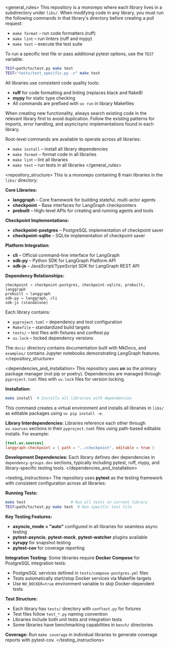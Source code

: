<general_rules>
This repository is a monorepo where each library lives in a subdirectory under `libs/`. When modifying code in any library, you must run the following commands in that library's directory before creating a pull request:

- `make format` – run code formatters (ruff)
- `make lint` – run linters (ruff and mypy)
- `make test` – execute the test suite

To run a specific test file or pass additional pytest options, use the `TEST` variable:
```bash
TEST=path/to/test.py make test
TEST="tests/test_specific.py -v" make test
```

All libraries use consistent code quality tools:
- **ruff** for code formatting and linting (replaces black and flake8)
- **mypy** for static type checking
- All commands are prefixed with `uv run` in library Makefiles

When creating new functionality, always search existing code in the relevant library first to avoid duplication. Follow the existing patterns for imports, error handling, and async/sync implementations found in each library.

Root-level commands are available to operate across all libraries:
- `make install` – install all library dependencies
- `make format` – format code in all libraries
- `make lint` – lint all libraries
- `make test` – run tests in all libraries
</general_rules>

<repository_structure>
This is a monorepo containing 8 main libraries in the `libs/` directory:

**Core Libraries:**
- **langgraph** – Core framework for building stateful, multi-actor agents
- **checkpoint** – Base interfaces for LangGraph checkpointers
- **prebuilt** – High-level APIs for creating and running agents and tools

**Checkpoint Implementations:**
- **checkpoint-postgres** – PostgreSQL implementation of checkpoint saver
- **checkpoint-sqlite** – SQLite implementation of checkpoint saver

**Platform Integration:**
- **cli** – Official command-line interface for LangGraph
- **sdk-py** – Python SDK for LangGraph Platform API
- **sdk-js** – JavaScript/TypeScript SDK for LangGraph REST API

**Dependency Relationships:**
```
checkpoint → checkpoint-postgres, checkpoint-sqlite, prebuilt, langgraph
prebuilt → langgraph
sdk-py → langgraph, cli
sdk-js (standalone)
```

Each library contains:
- `pyproject.toml` – dependency and tool configuration
- `Makefile` – standardized build targets
- `tests/` – test files with fixtures and conftest.py
- `uv.lock` – locked dependency versions

The `docs/` directory contains documentation built with MkDocs, and `examples/` contains Jupyter notebooks demonstrating LangGraph features.
</repository_structure>

<dependencies_and_installation>
This repository uses **uv** as the primary package manager (not pip or poetry). Dependencies are managed through `pyproject.toml` files with `uv.lock` files for version locking.

**Installation:**
```bash
make install  # Installs all libraries with dependencies
```

This command creates a virtual environment and installs all libraries in `libs/` as editable packages using `uv pip install -e`.

**Library Interdependencies:**
Libraries reference each other through `uv.sources` sections in their `pyproject.toml` files using path-based editable installs. For example:
```toml
[tool.uv.sources]
langgraph-checkpoint = { path = "../checkpoint", editable = true }
```

**Development Dependencies:**
Each library defines dev dependencies in `dependency-groups.dev` sections, typically including pytest, ruff, mypy, and library-specific testing tools.
</dependencies_and_installation>

<testing_instructions>
The repository uses **pytest** as the testing framework with consistent configuration across all libraries:

**Running Tests:**
```bash
make test                    # Run all tests in current library
TEST=path/to/test.py make test  # Run specific test file
```

**Key Testing Features:**
- **asyncio_mode = "auto"** configured in all libraries for seamless async testing
- **pytest-asyncio**, **pytest-mock**, **pytest-watcher** plugins available
- **syrupy** for snapshot testing
- **pytest-cov** for coverage reporting

**Integration Testing:**
Some libraries require **Docker Compose** for PostgreSQL integration tests:
- PostgreSQL services defined in `tests/compose-postgres.yml` files
- Tests automatically start/stop Docker services via Makefile targets
- Use `NO_DOCKER=true` environment variable to skip Docker-dependent tests

**Test Structure:**
- Each library has `tests/` directory with `conftest.py` for fixtures
- Test files follow `test_*.py` naming convention
- Libraries include both unit tests and integration tests
- Some libraries have benchmarking capabilities in `bench/` directories

**Coverage:**
Run `make coverage` in individual libraries to generate coverage reports with pytest-cov.
</testing_instructions>

